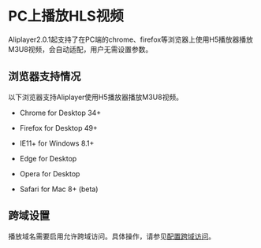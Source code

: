 PC上播放HLS视频 
===============================

Aliplayer2.0.1起支持了在PC端的chrome、firefox等浏览器上使用H5播放器播放M3U8视频，会自动适配，用户无需设置参数。

浏览器支持情况 
----------------------------

以下浏览器支持Aliplayer使用H5播放器播放M3U8视频。

* Chrome for Desktop 34+

  

* Firefox for Desktop 49+

  

* IE11+ for Windows 8.1+

  

* Edge for Desktop

  

* Opera for Desktop

  

* Safari for Mac 8+ (beta)

  




跨域设置 
-------------------------

播放域名需要启用允许跨域访问。具体操作，请参见[配置](/cn.zh-CN/播放器SDK/Web播放器/更多功能介绍/配置跨域访问.md)[跨域访问](/cn.zh-CN/播放器SDK/Web播放器/更多功能介绍/配置跨域访问.md)。
